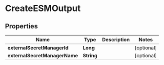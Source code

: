 

# CreateESMOutput


## Properties

| Name | Type | Description | Notes |
|------------ | ------------- | ------------- | -------------|
|**externalSecretManagerId** | **Long** |  |  [optional] |
|**externalSecretManagerName** | **String** |  |  [optional] |



